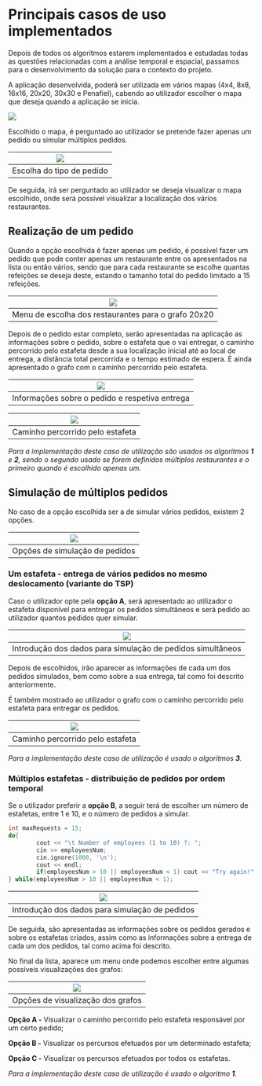 # Principais casos de uso implementados

Depois de todos os algoritmos estarem implementados e estudadas todas as questões relacionadas com a análise temporal e espacial, passamos para o desenvolvimento da solução para o contexto do projeto.

A aplicação desenvolvida, poderá ser utilizada em vários mapas (4x4, 8x8, 16x16, 20x20, 30x30 e Penafiel), cabendo ao utilizador escolher o mapa que deseja quando a aplicação se inicia.

![](../images/initialScreen.png) 

Escolhido o mapa, é perguntado ao utilizador se pretende fazer apenas um pedido ou simular múltiplos pedidos.

|![](../images/typeRequest.png)|
|:-------------------------:|
|Escolha do tipo de pedido|

De seguida, irá ser perguntado ao utilizador se deseja visualizar o mapa escolhido, onde será possível visualizar a localização dos vários restaurantes.

## Realização de um pedido

Quando a opção escolhida é fazer apenas um pedido, é possível fazer um pedido que pode conter apenas um restaurante entre os apresentados na lista ou então vários, sendo que para cada restaurante se escolhe quantas refeições se deseja deste, estando o tamanho total do pedido limitado a 15 refeições.

|![](../images/restaurantsScreen.png)|
|:-------------------------:|
|Menu de escolha dos restaurantes para o grafo 20x20|

Depois de o pedido estar completo, serão apresentadas na aplicação as informações sobre o pedido, sobre o estafeta que o vai entregar, o caminho percorrido pelo estafeta desde a sua localização inicial até ao local de entrega, a distância total percorrida e o tempo estimado de espera. É ainda apresentado o grafo com o caminho percorrido pelo estafeta.

|![](../images/finalOutput.png)|
|:-------------------------:|
|Informações sobre o pedido e respetiva entrega|

|![](../images/finalGraph.png)|
|:-------------------------:|
|Caminho percorrido pelo estafeta|

*Para a implementação deste caso de utilização são usados os algoritmos **1** e **2**, sendo o segundo usado se forem definidos múltiplos restaurantes e o primeiro quando é escolhido apenas um.*


## Simulação de múltiplos pedidos

No caso de a opção escolhida ser a de simular vários pedidos, existem 2 opções.

|![](../images/multipleRequestsTypes.png)|
|:-------------------------:|
|Opções de simulação de pedidos|

### Um estafeta - entrega de vários pedidos no mesmo deslocamento (variante do TSP)

Caso o utilizador opte pela **opção A**, será apresentado ao utilizador o estafeta disponível para entregar os pedidos simultâneos e será pedido ao utilizador quantos pedidos quer simular.

|![](../images/oneEmployeeRequests.png)|
|:-------------------------:|
|Introdução dos dados para simulação de pedidos simultâneos|

Depois de escolhidos, irão aparecer as informações de cada um dos pedidos simulados, bem como sobre a sua entrega, tal como foi descrito anteriormente.

É também mostrado ao utilizador o grafo com o caminho percorrido pelo estafeta para entregar os pedidos.

|![](../images/simultaneosGraph.png)|
|:-------------------------:|
|Caminho percorrido pelo estafeta|

*Para a implementação deste caso de utilização é usado o algoritmos **3**.*


### Múltiplos estafetas - distribuição de pedidos por ordem temporal

Se o utilizador preferir a **opção B**, a seguir terá de escolher um número de estafetas, entre 1 e 10, e o número de pedidos a simular.

```cpp
int maxRequests = 15;
do{
        cout << "\t Number of employees (1 to 10) ?: ";
        cin >> employeesNum;
        cin.ignore(1000, '\n');
        cout << endl;
        if(employeesNum > 10 || employeesNum < 1) cout << "Try again!" << endl;
} while(employeesNum > 10 || employeesNum < 1);
```

|![](../images/simulateRequests.jpg)|
|:-------------------------:|
|Introdução dos dados para simulação de pedidos|

De seguida, são apresentadas as informações sobre os pedidos gerados e sobre os estafetas criados, assim como as informações sobre a entrega de cada um dos pedidos, tal como acima foi descrito.

No final da lista, aparece um menu onde podemos escolher entre algumas possíveis visualizações dos grafos:

|![](../images/menuAfterRequests.png)|
|:-------------------------:|
|Opções de visualização dos grafos|

**Opção A -** Visualizar o caminho percorrido pelo estafeta responsável por um certo pedido;

**Opção B -** Visualizar os percursos efetuados por um determinado estafeta;

**Opção C -** Visualizar os percursos efetuados por todos os estafetas.

*Para a implementação deste caso de utilização é usado o algoritmo **1**.*